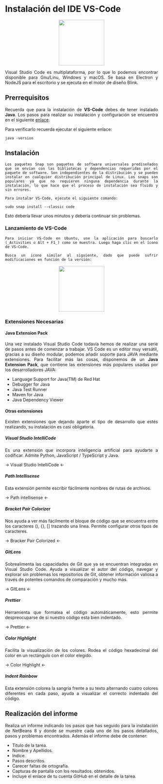 <div align="justify">

# Instalación del IDE VS-Code

<div align="center">
  <img src="https://jpexposito.com/wp-content/uploads/2021/02/vsc-trans-1019x1024.png" width="150px">
</div>

  Visual Studio Code es multiplataforma, por lo que lo podemos encontrar disponible para Gnu/Linu, Windows y macOS. Se basa en Electron y NodeJS para el escritorio y se ejecuta en el motor de diseño Blink.

## Prerrequisitos

  Recuerda que para la instalación de __VS-Code__ debes de tener instalado __Java__. Los pasos para realizar su instalación y configuración se encuentra en el siguiente [enlace](tarea-jdk.md).

  Para verificarlo recuerda ejecutar el siguiente enlace:

  ```console
  java -version
  ```

## Instalación

    Los paquetes Snap son paquetes de software universales prediseñados que se envían con las bibliotecas y dependencias requeridas por el paquete de software. Son independientes de la distribución y se pueden instalar en cualquier distribución principal de Linux. Los snaps son populares ya que no requieren ninguna dependencia durante la instalación, lo que hace que el proceso de instalación sea fluido y sin errores.

    Para instalar VS-Code, ejecute el siguiente comando:

```console
sudo snap install --classic code
```

   Esto debería llevar unos minutos y debería continuar sin problemas.

   ### Lanzamiento de VS-Code

    Para iniciar VS-Code en Ubuntu, use la aplicación para buscarlo (_Activities o Alt + F1_) como se muestra. Luego haga clic en el ícono de VS-Code.

    Busca un icono similar al siguiente, dado que puede sufrir modificaciones en función de la versión:

  <div align="center">
    <img src="https://jpexposito.com/wp-content/uploads/2021/02/vsc-trans-1019x1024.png" width="150px">
  </div>

### Extensiones Necesarias

#### Java Extension Pack

  Una vez instalado Visual Studio Code todavía hemos de realizar una serie de pasos antes de comenzar a trabajar. VS Code es un editor muy versátil, gracias a su diseño modular, podemos añadir soporte para JAVA mediante extensiones. Para facilitar más las cosas, disponemos de un __Java Extension Pack__, que contiene las extensiones más populares usadas por los desarrolladores JAVA:
  - Language Support for Java(TM) de Red Hat
  - Debugger for Java
  - Java Test Runner
  - Maven for Java
  - Java Dependency Viewer

#### Otras extensiones

  Existen extensiones que dejando aparte el tipo de desarrollo que estés realizando, su instalación es casi obligatoria.

##### Visual Studio IntelliCode

  Es una extensión que incorpora inteligencia artificial para ayudarte a codificar. Admite Python, JavaScript / TypeScript y Java.

  → Visual Studio IntelliCode ←

##### Path Intellisense

  Esta extensión permite escribir fácilmente nombres de rutas de archivos.

  → Path intellisense ←

##### Bracket Pair Colorizer

  Nos ayuda a ver más fácilmente el bloque de código que se encuentra entre los caracteres (), {}, [] trazando una línea. Permite configurar otros tipos de caracteres.

  → Bracker Pair Colorized ←

##### GitLens

  Sobrealimenta las capacidades de Git que ya se encuentran integradas en Visual Studio Code. Ayuda a visualizar el autor del código, navegar y explorar sin problemas los repositorios de Git, obtener información valiosa a través de potentes comandos de comparación y mucho más.

  → GitLens ←

##### Prettier

  Herramienta que formatea el código automáticamente, esto permite despreocuparse de si nuestro código esta bien indentado.

  → Prettier ←

##### Color Highlight

  Facilita la visualización de los colores. Rodea el código hexadecimal del color en un rectángulo con el color elegido.

  → Color Highlight ←

##### Indent Rainbow

  Esta extensión colorea la sangría frente a su texto alternando cuatro colores diferentes en cada paso, ayuda a visualizar el correcto indentado del código.


  ## Realización del informe

  Realiza un informe indicando los pasos que has seguido para la instalación de NetBeans 8 y donde se muestre cada uno de los pasos detallados, pasos y problemas encontrados.
  Además el informe debe de contener:
   - Titulo de la tarea.
   - Nombre y Apellidos.
   - Indice.
   - Pasos descritos.
   - Carecer faltas de ortografía.
   - Capturas de pantalla con los resultados. obtenidos.
   - Incluye el enlace de tu cuenta _GitHub_ en el detalle de la tarea.

  </div>
